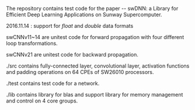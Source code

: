 The repository contains test code for the paper -- swDNN: a Library for Efficient Deep Learning Applications on Sunway Supercomputer.

2016.11.14 : support for *float* and *double* data formats

swCNNv11~14 are unitest code for forward propagation with four different loop transformations.

swCNNv21    are unitest code for backward propagation.

./src         contains fully-connected layer, convolutional layer, activation functions and padding operations on 64 CPEs of SW26010 processors.

./test        contains test code for a network.

./lib         contains library for blas and support library for memory management and control on 4 core groups.


